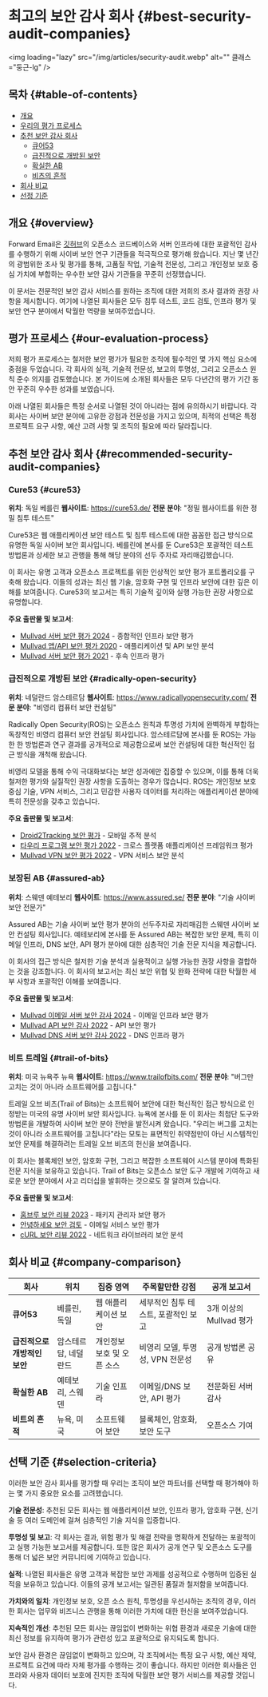 # 최고의 보안 감사 회사 {#best-security-audit-companies}

<img loading="lazy" src="/img/articles/security-audit.webp" alt="" 클래스="둥근-lg" />

## 목차 {#table-of-contents}

* [개요](#overview)
* [우리의 평가 프로세스](#our-evaluation-process)
* [추천 보안 감사 회사](#recommended-security-audit-companies)
  * [큐어53](#cure53)
  * [급진적으로 개방된 보안](#radically-open-security)
  * [확실한 AB](#assured-ab)
  * [비츠의 흔적](#trail-of-bits)
* [회사 비교](#company-comparison)
* [선정 기준](#selection-criteria)

## 개요 {#overview}

Forward Email은 [깃허브](https://github.com/forwardemail)의 오픈소스 코드베이스와 서버 인프라에 대한 포괄적인 감사를 수행하기 위해 사이버 보안 연구 기관들을 적극적으로 평가해 왔습니다. 지난 몇 년간의 광범위한 조사 및 평가를 통해, 고품질 작업, 기술적 전문성, 그리고 개인정보 보호 중심 가치에 부합하는 우수한 보안 감사 기관들을 꾸준히 선정했습니다.

이 문서는 전문적인 보안 감사 서비스를 원하는 조직에 대한 저희의 조사 결과와 권장 사항을 제시합니다. 여기에 나열된 회사들은 모두 침투 테스트, 코드 검토, 인프라 평가 및 보안 연구 분야에서 탁월한 역량을 보여주었습니다.

## 평가 프로세스 {#our-evaluation-process}

저희 평가 프로세스는 철저한 보안 평가가 필요한 조직에 필수적인 몇 가지 핵심 요소에 중점을 두었습니다. 각 회사의 실적, 기술적 전문성, 보고의 투명성, 그리고 오픈소스 원칙 준수 의지를 검토했습니다. 본 가이드에 소개된 회사들은 모두 다년간의 평가 기간 동안 꾸준히 우수한 성과를 보였습니다.

아래 나열된 회사들은 특정 순서로 나열된 것이 아니라는 점에 유의하시기 바랍니다. 각 회사는 사이버 보안 분야에 고유한 강점과 전문성을 가지고 있으며, 최적의 선택은 특정 프로젝트 요구 사항, 예산 고려 사항 및 조직의 필요에 따라 달라집니다.

## 추천 보안 감사 회사 {#recommended-security-audit-companies}

### Cure53 {#cure53}

**위치**: 독일 베를린
**웹사이트**: <https://cure53.de/>
**전문 분야**: "정밀 웹사이트를 위한 정밀 침투 테스트"

Cure53은 웹 애플리케이션 보안 테스트 및 침투 테스트에 대한 꼼꼼한 접근 방식으로 유명한 독일 사이버 보안 회사입니다. 베를린에 본사를 둔 Cure53은 포괄적인 테스트 방법론과 상세한 보고 관행을 통해 해당 분야의 선두 주자로 자리매김했습니다.

이 회사는 유명 고객과 오픈소스 프로젝트를 위한 인상적인 보안 평가 포트폴리오를 구축해 왔습니다. 이들의 성과는 최신 웹 기술, 암호화 구현 및 인프라 보안에 대한 깊은 이해를 보여줍니다. Cure53의 보고서는 특히 기술적 깊이와 실행 가능한 권장 사항으로 유명합니다.

**주요 출판물 및 보고서**:

* [Mullvad 서버 보안 평가 2024](https://cure53.de/pentest-report_mullvad\_2024\_v1.pdf) - 종합적인 인프라 보안 평가
* [Mullvad 앱/API 보안 평가 2020](https://cure53.de/pentest-report_mullvad\_2020\_v2.pdf) - 애플리케이션 및 API 보안 분석
* [Mullvad 서버 보안 평가 2021](https://cure53.de/pentest-report_mullvad\_2021\_v1.pdf) - 후속 인프라 평가

### 급진적으로 개방된 보안 {#radically-open-security}

**위치**: 네덜란드 암스테르담
**웹사이트**: <https://www.radicallyopensecurity.com/>
**전문 분야**: "비영리 컴퓨터 보안 컨설팅"

Radically Open Security(ROS)는 오픈소스 원칙과 투명성 가치에 완벽하게 부합하는 독창적인 비영리 컴퓨터 보안 컨설팅 회사입니다. 암스테르담에 본사를 둔 ROS는 가능한 한 방법론과 연구 결과를 공개적으로 제공함으로써 보안 컨설팅에 대한 혁신적인 접근 방식을 개척해 왔습니다.

비영리 모델을 통해 수익 극대화보다는 보안 성과에만 집중할 수 있으며, 이를 통해 더욱 철저한 평가와 실질적인 권장 사항을 도출하는 경우가 많습니다. ROS는 개인정보 보호 중심 기술, VPN 서비스, 그리고 민감한 사용자 데이터를 처리하는 애플리케이션 분야에 특히 전문성을 갖추고 있습니다.

**주요 출판물 및 보고서**:

* [Droid2Tracking 보안 평가](https://github.com/radicallyopensecurity/ros-website/blob/main/ros-public-reports/ROS%20-%20OnNet%20-%20OF-Droid2Tracking%20the%20Trackers%20-%202022.pdf) - 모바일 추적 분석
* [타우리 프로그램 보안 평가 2022](https://github.com/radicallyopensecurity/ros-website/blob/main/ros-public-reports/ROS%20-%20The%20Tauri%20Programme%20-2022.pdf) - 크로스 플랫폼 애플리케이션 프레임워크 평가
* [Mullvad VPN 보안 평가 2022](https://github.com/radicallyopensecurity/ros-website/blob/main/ros-public-reports/ROS%20-%20Mullvad%20VPN%202022.pdf) - VPN 서비스 보안 분석

### 보장된 AB {#assured-ab}

**위치**: 스웨덴 예테보리
**웹사이트**: <https://www.assured.se/>
**전문 분야**: "기술 사이버 보안 전문가"

Assured AB는 기술 사이버 보안 평가 분야의 선두주자로 자리매김한 스웨덴 사이버 보안 컨설팅 회사입니다. 예테보리에 본사를 둔 Assured AB는 복잡한 보안 문제, 특히 이메일 인프라, DNS 보안, API 평가 분야에 대한 심층적인 기술 전문 지식을 제공합니다.

이 회사의 접근 방식은 철저한 기술 분석과 실용적이고 실행 가능한 권장 사항을 결합하는 것을 강조합니다. 이 회사의 보고서는 최신 보안 위협 및 완화 전략에 대한 탁월한 세부 사항과 포괄적인 이해를 보여줍니다.

**주요 출판물 및 보고서**:

* [Mullvad 이메일 서버 보안 감사 2024](https://www.assured.se/publications/Assured_Mullvad_email_server_audit\_2024.pdf) - 이메일 인프라 보안 평가
* [Mullvad API 보안 감사 2022](https://www.assured.se/publications/Assured_Mullvad_API_audit_report\_2022.pdf) - API 보안 평가
* [Mullvad DNS 서버 보안 감사 2022](https://www.assured.se/publications/Assured_Mullvad_DNS_server_audit_report\_2022.pdf) - DNS 인프라 평가

### 비트 트레일 {#trail-of-bits}

**위치**: 미국 뉴욕주 뉴욕
**웹사이트**: <https://www.trailofbits.com/>
**전문 분야**: "버그만 고치는 것이 아니라 소프트웨어를 고칩니다."

트레일 오브 비츠(Trail of Bits)는 소프트웨어 보안에 대한 혁신적인 접근 방식으로 인정받는 미국의 유명 사이버 보안 회사입니다. 뉴욕에 본사를 둔 이 회사는 최첨단 도구와 방법론을 개발하여 사이버 보안 분야 전반을 발전시켜 왔습니다. "우리는 버그를 고치는 것이 아니라 소프트웨어를 고칩니다"라는 모토는 표면적인 취약점만이 아닌 시스템적인 보안 문제를 해결하려는 트레일 오브 비츠의 헌신을 보여줍니다.

이 회사는 블록체인 보안, 암호화 구현, 그리고 복잡한 소프트웨어 시스템 분야에 특화된 전문 지식을 보유하고 있습니다. Trail of Bits는 오픈소스 보안 도구 개발에 기여하고 새로운 보안 분야에서 사고 리더십을 발휘하는 것으로도 잘 알려져 있습니다.

**주요 출판물 및 보고서**:

* [홈브루 보안 리뷰 2023](https://github.com/trailofbits/publications/blob/master/reviews/2023-08-28-homebrew-securityreview.pdf) - 패키지 관리자 보안 평가
* [안녕하세요 보안 검토](https://github.com/trailofbits/publications/blob/master/reviews/Hey.pdf) - 이메일 서비스 보안 평가
* [cURL 보안 리뷰 2022](https://github.com/trailofbits/publications/blob/master/reviews/2022-12-curl-securityreview.pdf) - 네트워크 라이브러리 보안 분석

## 회사 비교 {#company-comparison}

| 회사 | 위치 | 집중 영역 | 주목할만한 강점 | 공개 보고서 |
| --------------------------- | ---------------------- | ------------------------ | ----------------------------------------------------- | -------------------------- |
| **큐어53** | 베를린, 독일 | 웹 애플리케이션 보안 | 세부적인 침투 테스트, 포괄적인 보고 | 3개 이상의 Mullvad 평가 |
| **급진적으로 개방적인 보안** | 암스테르담, 네덜란드 | 개인정보 보호 및 오픈 소스 | 비영리 모델, 투명성, VPN 전문성 | 공개 방법론 공유 |
| **확실한 AB** | 예테보리, 스웨덴 | 기술 인프라 | 이메일/DNS 보안, API 평가 | 전문화된 서버 감사 |
| **비트의 흔적** | 뉴욕, 미국 | 소프트웨어 보안 | 블록체인, 암호화, 보안 도구 | 오픈소스 기여 |

## 선택 기준 {#selection-criteria}

이러한 보안 감사 회사를 평가할 때 우리는 조직이 보안 파트너를 선택할 때 평가해야 하는 몇 가지 중요한 요소를 고려했습니다.

**기술 전문성**: 추천된 모든 회사는 웹 애플리케이션 보안, 인프라 평가, 암호화 구현, 신기술 등 여러 도메인에 걸쳐 심층적인 기술 지식을 입증합니다.

**투명성 및 보고**: 각 회사는 결과, 위험 평가 및 해결 전략을 명확하게 전달하는 포괄적이고 실행 가능한 보고서를 제공합니다. 또한 많은 회사가 공개 연구 및 오픈소스 도구를 통해 더 넓은 보안 커뮤니티에 기여하고 있습니다.

**실적**: 나열된 회사들은 유명 고객과 복잡한 보안 과제를 성공적으로 수행하며 입증된 실적을 보유하고 있습니다. 이들의 공개 보고서는 일관된 품질과 철저함을 보여줍니다.

**가치와의 일치**: 개인정보 보호, 오픈 소스 원칙, 투명성을 우선시하는 조직의 경우, 이러한 회사는 업무와 비즈니스 관행을 통해 이러한 가치에 대한 헌신을 보여주었습니다.

**지속적인 개선**: 추천된 모든 회사는 끊임없이 변화하는 위협 환경과 새로운 기술에 대한 최신 정보를 유지하여 평가가 관련성 있고 포괄적으로 유지되도록 합니다.

보안 감사 환경은 끊임없이 변화하고 있으며, 각 조직에서는 특정 요구 사항, 예산 제약, 프로젝트 요건에 따라 자체 평가를 수행하는 것이 좋습니다. 하지만 이러한 회사들은 인프라와 사용자 데이터 보호에 진지한 조직에 탁월한 보안 평가 서비스를 제공할 것입니다.